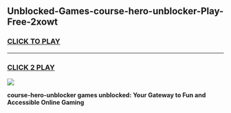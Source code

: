 
## Unblocked-Games-course-hero-unblocker-Play-Free-2xowt
<h3>
<a href="https://premium76.site?title=course-hero-unblocker&ref=19M">CLICK TO PLAY</a></h3>
<hr>

<h3>
<a href="https://premium76.site?title=course-hero-unblocker&ref=19M">CLICK 2 PLAY</a>
  
</h3>

<a href="https://premium76.site?title=course-hero-unblocker&ref=19M"><img src="https://clearcache.store/games.png"></a>


**course-hero-unblocker games unblocked: Your Gateway to Fun and Accessible Online Gaming**
